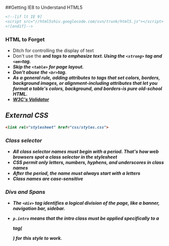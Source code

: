 ##Getting IE8 to Understand HTML5
```html
<!--[if lt IE 9]
<script src="//html5shiv.googlecode.com/svn/trunk/html5.js"></script>
<![endif]-->
```
### HTML to Forget
* Ditch <font> for controlling the display of text
* Don't use the <b> and <i> tags to emphasize text. Using the `<strong>` tag and `<em>`tag.
* Skip the `<table>` for page layout.
* Don't abuse the `<br>`tag.
* As a general rule, adding attributes to tags that set colors, borders, background images, or alignment-including attributes that let you format a table's colors, background, and borders-is pure old-school HTML.
* [W3C's Validator](http://validator.w3.org)

## External CSS
```html
<link rel="stylesheet" href="css/styles.css">
```

### Class selector
* All class selector names must begin with a period. That's how web browsers spot a class selector in the stylesheet
* CSS permit only letters, numbers, hyphens, and underscores in class names
* After the period, the name must always start with a letters
* Class names are case-sensitive

### Divs and Spans
* The `<div>` tag identifies a logical division of the page, like a banner, navigation bar, sidebar.


* `p.intro` means that the intro class must be applied specifically to a <p> tag(<p class="intro">) for this style to work.

